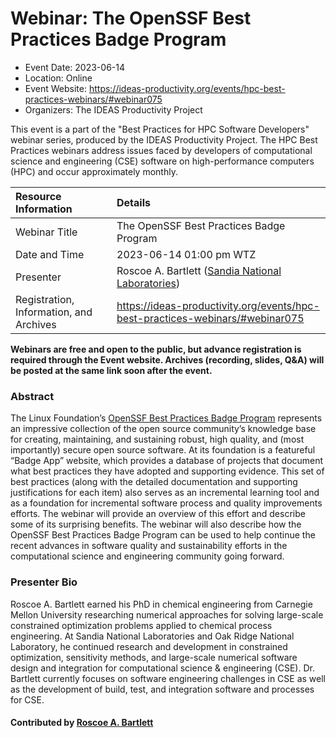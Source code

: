 













			   

<!-- Note: this label does NOT include the trailing colon -->





# Webinar: The OpenSSF Best Practices Badge Program

- Event Date: 2023-06-14
- Location: Online
- Event Website: https://ideas-productivity.org/events/hpc-best-practices-webinars/#webinar075
- Organizers: The IDEAS Productivity Project
			   
This event is a part of the "Best Practices for HPC Software
Developers" webinar series, produced by the IDEAS Productivity
Project. The HPC Best Practices webinars address issues faced by
developers of computational science and engineering (CSE) software on
high-performance computers (HPC) and occur approximately monthly.

Resource Information | Details
:--- | :---			   
Webinar Title | The OpenSSF Best Practices Badge Program
Date and Time | 2023-06-14 01:00 pm WTZ
Presenter | Roscoe A. Bartlett (<a href="http://www.sandia.gov/">Sandia National Laboratories</a>)
Registration, Information, and Archives | 	<https://ideas-productivity.org/events/hpc-best-practices-webinars/#webinar075>	   

**Webinars are free and open to the public, but advance registration is required through the Event website. Archives (recording, slides, Q&A) will be posted at the same link soon after the event.**

### Abstract
<p>The Linux Foundation’s <a href="https://bssw.io/items/openssf-best-practices-badge-program">OpenSSF Best Practices Badge Program</a> represents an impressive collection of the open source community’s knowledge base for creating, maintaining, and sustaining robust, high quality, and (most importantly) secure open source software. At its foundation is a featureful “Badge App” website, which provides a database of projects that document what best practices they have adopted and supporting evidence. This set of best practices (along with the detailed documentation and supporting justifications for each item) also serves as an incremental learning tool and as a foundation for incremental software process and quality improvements efforts. The webinar will provide an overview of this effort and describe some of its surprising benefits. The webinar will also describe how the OpenSSF Best Practices Badge Program can be used to help continue the recent advances in software quality and sustainability efforts in the computational science and engineering community going forward.</p>



### Presenter Bio
<!-- Webinar 009 2017-07 
Roscoe Bartlett is a member of the Center for
Computing Research at Sandia National Laboratories. His research
interests include Agile Software Engineering and Integration Processes
for Computational Science and Engineering, Object-Oriented Software
Engineering for Large-Scale Numerics and,  Object-Oriented Programming
in C++. Ross holds a Ph.D. in Chemical Engineering from Carnegie
Mellon University (2001) and a B.S. Chemical Engineering from the
University of Maryland Baltimore County (1995).
-->

<!-- Webinar 075 2023-06 -->
<p>Roscoe A. Bartlett earned his PhD in chemical engineering from Carnegie Mellon University researching numerical approaches for solving large-scale constrained optimization problems applied to chemical process engineering. At Sandia National Laboratories and Oak Ridge National Laboratory, he continued research and development in constrained optimization, sensitivity methods, and large-scale numerical software design and integration for computational science &amp; engineering (CSE). Dr. Bartlett currently focuses on software engineering challenges in CSE as well as the development of build, test, and integration software and processes for CSE.</p>

    

#### Contributed by [Roscoe A. Bartlett](https://github.com/bartlettroscoe "Roscoe A. Bartlett GitHub profile")

<!---
Publish: yes
Categories: skills
Topics: online learning
Level: 2
Prerequisites: default
Aggregate: none
--->






